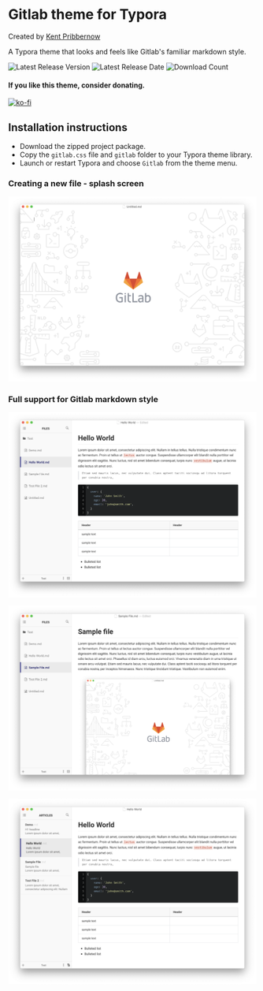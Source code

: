 # Gitlab theme for Typora
Created by [Kent Pribbernow](http://www.kentpribbernow.com)

A Typora theme that looks and feels like Gitlab's familiar markdown style.

![Latest Release Version](https://img.shields.io/github/v/release/elitistsnob/typora-gitlab-theme)
![Latest Release Date](https://img.shields.io/github/release-date/elitistsnob/typora-gitlab-theme)
![Download Count](https://img.shields.io/github/downloads/elitistsnob/typora-gitlab-theme/tag/v1.0/total)

#### If you like this theme, consider donating. 
[![ko-fi](https://www.ko-fi.com/img/githubbutton_sm.svg)](https://ko-fi.com/R5R51EVX9)

## Installation instructions
* Download the zipped project package.
* Copy the `gitlab.css` file and `gitlab` folder to your Typora theme library.
* Launch or restart Typora and choose `Gitlab` from the theme menu.

### Creating a new file - splash screen
![Blank documemnt](demo/Screen%20Shot%202020-02-07%20at%209.06.14%20PM.png)

### Full support for Gitlab markdown style
![Gitlab markdown](demo/Screen%20Shot%202020-02-07%20at%209.10.25%20PM.png)

![Image handling](demo/Screen%20Shot%202020-02-08%20at%209.39.33%20AM.png)

![Image handling](demo/Screen%20Shot%202020-02-07%20at%209.05.17%20PM.png)
